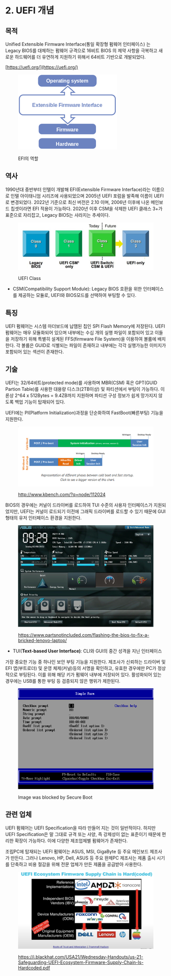# 2. UEFI 개념

## 목적

Unified Extensible Firmware Interface(통일 확장형 펌웨어 인터페이스) 는 Legacy BIOS를 대체하는 펌웨어 규격으로 16비트 BIOS 의 제약 사항을 극복하고 새로운 하드웨어를 더 유연하게 지원하기 위해서 64비트 기반으로 개발되었다.

[https://uefi.org/](https://uefi.org/)

<figure><img src="../.gitbook/assets/image (5).png" alt=""><figcaption><p>EFI의 역할</p></figcaption></figure>

## 역사

1990년대 중반부터 인텔이 개발해 EFI(Extensible Firmware Interface)라는 이름으로 인텔 아이태니엄 시리즈에 사용되었으며 2005년 UEFI 포럼을 발족해 이름이 UEFI로 변경되었다. 2022년 기준으로 최신 버전은 2.10 이며, 2006년 이후에 나온 메인보드 칩셋이라면 EFI 적용이 가능하다. 2020년 이후 CSM을 삭제한 UEFI 클래스 3+가 표준으로 자리잡고, Legacy BIOS는 사라지는 추세이다.

<figure><img src="../.gitbook/assets/image (2) (2).png" alt=""><figcaption><p>UEFI Class</p></figcaption></figure>

* CSM(Compatibility Support Module): Legacy BIOS 호환을 위한 인터페이스를 제공하는 모듈로, UEFI와 BIOS모드를 선택하여 부팅할 수 있다.

## 특징

UEFI 펌웨어는 시스템 마더보드에 납땜된 칩인 SPI Flash Memory에 저장된다. UEFI 펌웨어는 매우 모듈화되어 있으며 내부에는 수십 개의 실행 파일이 포함되어 있고 이들을 저장하기 위해 특별히 설계된 FFS(firmware File System)을 이용하여 볼륨에 배치한다. 각 볼륨은 GUID로 식별되는 파일이 존재하고 내부에는 각각 실행가능한 이미지가 포함되어 있는 섹션이 존재한다.

## 기술

UEFI는 32/64비트(protected mode)를 사용하며 MBR(CSM) 혹은 GPT(GUID Partion Table)를 사용한 대용량 디스크(2TB이상) 및 파티션에서 부팅이 가능하다. 이론상 2^64 x 512Bytes = 9.4ZB까지 지원하며 파티션 구성 정보가 쉽게 망가지지 않도록 백업 기능이 탑재되어 있다.

UEFI에는 PI(Platform Initialization)과정을 단순화하여 FastBoot(빠른부팅) 기능을 지원한다.

<figure><img src="../.gitbook/assets/image (43).png" alt=""><figcaption><p><a href="http://www.kbench.com/?q=node/112024">http://www.kbench.com/?q=node/112024</a></p></figcaption></figure>

BIOS의 경우에는 커널이 드라이버를 로드하여 TUI 수준의 사용자 인터페이스가 지원되었지만, UEFI는 커널이 로드되기 이전에 그래픽 드라이버를 로드할 수 있기 때문에 GUI 형태의 유저 인터페이스 환경을 지원한다.

<figure><img src="../.gitbook/assets/image (7) (2).png" alt=""><figcaption><p><a href="https://www.partsnotincluded.com/flashing-the-bios-to-fix-a-bricked-lenovo-laptop/">https://www.partsnotincluded.com/flashing-the-bios-to-fix-a-bricked-lenovo-laptop/</a></p></figcaption></figure>

* TUI(**Text-based User Interface)**: CLI와 GUI의 중간 성격을 지닌 인터페이스

가장 중요한 기능 중 하나인 보안 부팅 기능을 지원한다. 제조사가 신뢰하는 드라이버 및 EFI 앱(부트로더) 및 운영 체제(커널)등의 서명을 확인하고, 유효한 경우에만 PC가 정상적으로 부팅된다. 이를 위해 해당 키가 펌웨어 내부에 저장되어 있다. 활성화되어 있는 경우에는 USB를 통한 부팅 등 검증되지 않은 행위가 제한된다.

<figure><img src="../.gitbook/assets/image (6) (1).png" alt=""><figcaption><p>Image was blocked by Secure Boot</p></figcaption></figure>

## 관련 업체

UEFI 펌웨어는 UEFI Specification을 따라 만들어 지는 것이 일반적이다. 하지만 UEFI Specification은 말 그대로 규격 또는 사양, 즉 강제성이 없는 표준이기 때문에 편리한 확장이 가능하다. 이에 다양한 제조업체별 펌웨어가 존재한다.

조립PC에 탑재되는 UEFI 펌웨어는 ASUS, MSI, GigaByte 등 주요 메인보드 제조사가 만든다. 그러나 Lenovo, HP, Dell, ASUS 등 주요 완제PC 제조사는 제품 출시 시기를 단축하고 비용 절감을 위해 전문 업체가 만든 제품을 공급받아 사용한다.

<figure><img src="../.gitbook/assets/image (8).png" alt=""><figcaption><p><a href="https://i.blackhat.com/USA21/Wednesday-Handouts/us-21-Safeguarding-UEFI-Ecosystem-Firmware-Supply-Chain-Is-Hardcoded.pdf">https://i.blackhat.com/USA21/Wednesday-Handouts/us-21-Safeguarding-UEFI-Ecosystem-Firmware-Supply-Chain-Is-Hardcoded.pdf</a></p></figcaption></figure>
